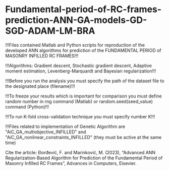 # Fundamental-period-of-RC-frames-prediction-ANN-GA-models-GD-SGD-ADAM-LM-BRA

!!!Files contained Matlab and Python scripts for reproduction of the developed ANN algorithms for prediction of the FUNDAMENTAL PERIOD of MASONRY INFILLED RC FRAMES!!!

!!!Algorithms: Gradient descent, Stochastic gradient descent, Adaptive moment estimation, Levenberg-Marquardt and Bayesian regularization!!!

!!!Before you run the analysis you must specify the path of the dataset file to the designated place (filename)!!!

!!!To freeze your results which is important for comparison you must define random number in rng command (Matlab) or random.seed(seed_value) command (Python)!!!

!!!To run K-fold cross-validation technique you must specify number K!!!

!!!Files related to implementation of Genetic Algorithm are "AiC_GA_multiobjective_INFILLED" and "AiC_GA_nonlinear_constraints_INFILLED" (they must be active at the same time)

Cite the article: Đorđević, F. and Marinković, M. (2023), “Advanced ANN Regularization-Based Algorithm for Prediction of the Fundamental Period of Masonry Infilled RC Frames”, Advances in Computers, Elsevier.
